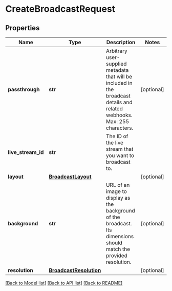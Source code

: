 # CreateBroadcastRequest

## Properties
Name | Type | Description | Notes
------------ | ------------- | ------------- | -------------
**passthrough** | **str** | Arbitrary user-supplied metadata that will be included in the broadcast details and related webhooks. Max: 255 characters. | [optional]
**live_stream_id** | **str** | The ID of the live stream that you want to broadcast to. |
**layout** | [**BroadcastLayout**](BroadcastLayout.md) |  | [optional]
**background** | **str** | URL of an image to display as the background of the broadcast. Its dimensions should match the provided resolution. | [optional]
**resolution** | [**BroadcastResolution**](BroadcastResolution.md) |  | [optional]

[[Back to Model list]](../README.md#documentation-for-models) [[Back to API list]](../README.md#documentation-for-api-endpoints) [[Back to README]](../README.md)


